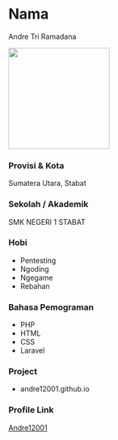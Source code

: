 # Nama
Andre Tri Ramadana

<img src="https://avatars.githubusercontent.com/u/32930152?s=400&u=6cd5368810b2cd879d18ac76471d01e618f34a99&v=4" width="200" height="200" align="center"/>

### Provisi & Kota

Sumatera Utara, Stabat

### Sekolah / Akademik

SMK NEGERI 1 STABAT

### Hobi

- Pentesting
- Ngoding
- Ngegame
- Rebahan


### Bahasa Pemograman 

- PHP
- HTML
- CSS
- Laravel


### Project

- andre12001.github.io

### Profile Link

[Andre12001](https://github.com/andre12001)

